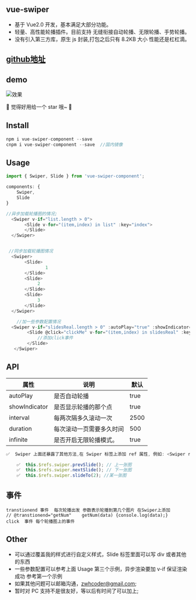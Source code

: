 ## vue-swiper

*   基于 Vue2.0 开发，基本满足大部分功能。
*   轻量、高性能轮播插件。目前支持 无缝衔接自动轮播、无限轮播、手势轮播。
*   没有引入第三方库，原生 js 封装,打包之后只有 8.2KB 大小 性能还是杠杠滴。

## [github地址](https://github.com/zwhGithub/vue-swiper/)

## demo

![效果](http://zwhgithub.github.io/vue-swiper/dist/1514291260.png)

🎉 觉得好用给一个 star 哦~ 🎉

## Install

```javascript
npm i vue-swiper-component --save
cnpm i vue-swiper-component --save  //国内镜像
```

## Usage

```javascript
import { Swiper, Slide } from 'vue-swiper-component';

components: {
    Swiper,
    Slide
}

//异步加载轮播图的情况;
  <Swiper v-if="list.length > 0">
       <Slide v-for="(item,index) in list" :key="index">
       </Slide>
  </Swiper>


 //同步加载轮播图情况
  <Swiper>
       <Slide>
               1
       </Slide>
       <Slide>
       		2
       </Slide>
       <Slide>
       		3
       </Slide>
  </Swiper>

    //加一些参数配置情况
  <Swiper v-if="slidesReal.length > 0" :autoPlay="true" :showIndicator="true" interval="2500" duration="500">
        <Slide @click="clickMe" v-for="(item,index) in slidesReal" :key="index">
        	//添加click事件
        </Slide>
   </Swiper>
```

## API

| 属性          | 说明                     | 默认 |
| ------------- | ------------------------ | ---- |
| autoPlay      | 是否自动轮播             | true |
| showIndicator | 是否显示轮播的那个点     | true |
| interval      | 每两次隔多久滚动一次     | 2500 |
| duration      | 每次滚动一页需要多久时间 | 500  |
| infinite      | 是否开启无限轮播模式。   | true  |

```javascript
✅  Swiper 上面还暴露了其他方法,在 Swiper 标签上添加 ref 属性, 例如: <Swiper ref="swiper"></Swiper>

    ✅  this.$refs.swiper.prevSlide(); // 上一张图
    ✅  this.$refs.swiper.nextSlide(); // 下一张图
    ✅  this.$refs.swiper.slideTo(2); //某一张图
```

## 事件

```
transtionend 事件  每次轮播出发 参数表示轮播到第几个图片 在Swiper上添加
// @transtionend="getNum"    getNum(data) {console.log(data);}
click  事件 每个轮播图上的事件
```

## Other

*   可以通过覆盖我的样式进行自定义样式，Slide 标签里面可以写 div 或者其他的东西
*   一些参数配置可以参考上面 Usage 第三个示例，异步渲染要加 v-if 保证渲染成功 参考第一个示例
*   如果其他问题可以邮箱沟通，zwhcoder@gmail.com;
*   暂时对 PC 支持不是很友好，等以后有时间了可以加上;
